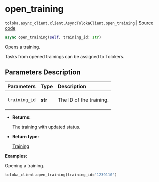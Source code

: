 # open_training
`toloka.async_client.client.AsyncTolokaClient.open_training` | [Source code](https://github.com/Toloka/toloka-kit/blob/v1.2.1/src/async_client/client.py#L0)

```python
async open_training(self, training_id: str)
```

Opens a training.


Tasks from opened trainings can be assigned to Tolokers.

## Parameters Description

| Parameters | Type | Description |
| :----------| :----| :-----------|
`training_id`|**str**|<p>The ID of the training.</p>

* **Returns:**

  The training with updated status.

* **Return type:**

  [Training](toloka.client.training.Training.md)

**Examples:**

Opening a training.

```python
toloka_client.open_training(training_id='1239110')
```
